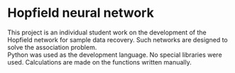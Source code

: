 Hopfield neural network
=====================

This project is an individual student work on the development of the Hopfield network for sample data recovery. Such networks are designed to solve the association problem.  
Python was used as the development language. No special libraries were used. 
Calculations are made on the functions written manually.

